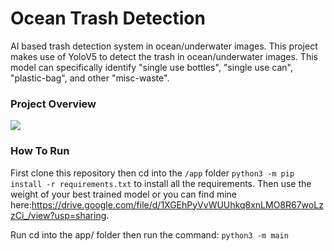 # Ocean Trash Detection
AI based trash detection system in ocean/underwater images. This project makes use of YoloV5 to detect the trash in ocean/underwater images. This model can specifically identify "single use bottles", "single use can", "plastic-bag", and other "misc-waste".

### Project Overview
<img src="https://drive.google.com/uc?export=view&id=1ttnool_zXMuTDjlrDf4fv-P_mSeiXm_5"/>


### How To Run

First clone this repository then cd into the `/app` folder `python3 -m pip install -r requirements.txt` to install all the requirements. Then use the weight of your best trained model or you can find mine here:https://drive.google.com/file/d/1XGEhPyVvWUUhkq8xnLMO8R67woLzzCi_/view?usp=sharing.

Run
cd into the app/ folder then run the command:
 `python3 -m main`
